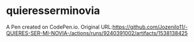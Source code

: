 # quieresserminovia

A Pen created on CodePen.io. Original URL:https://github.com/Jozenilo11/-QUIERES-SER-MI-NOVIA-/actions/runs/9240391002/artifacts/1538138425